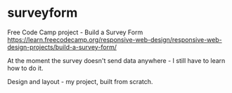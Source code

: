 # surveyform
Free Code Camp project - Build a Survey Form 
https://learn.freecodecamp.org/responsive-web-design/responsive-web-design-projects/build-a-survey-form/

At the moment the survey doesn't send data anywhere - I still have to learn how to do it. 

Design and layout - my project, built from scratch. 
